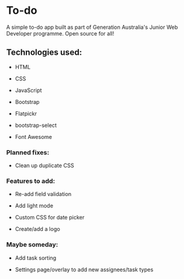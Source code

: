# To-do

A simple to-do app built as part of Generation Australia's Junior Web Developer programme. Open source for all!

## Technologies used:

- HTML

- CSS

- JavaScript

- Bootstrap

- Flatpickr

- bootstrap-select

- Font Awesome

### Planned fixes:

- Clean up duplicate CSS

### Features to add:

- Re-add field validation

- Add light mode

- Custom CSS for date picker

- Create/add a logo

### Maybe someday:

- Add task sorting

- Settings page/overlay to add new assignees/task types
